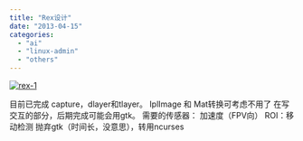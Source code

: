 ```yaml
---
title: "Rex设计"
date: "2013-04-15"
categories: 
  - "ai"
  - "linux-admin"
  - "others"
---
```


[![rex-1](/blog/post/images/rex-11.png)](https://blog.loyfer.org/wp-content/uploads/2013/04/rex-11.png)

目前已完成 capture，dlayer和tlayer。 IplImage 和 Mat转换可考虑不用了 在写交互的部分，后期完成可能会用gtk。 需要的传感器： 加速度（FPV向） ROI：移动检测 抛弃gtk（时间长，没意思），转用ncurses
